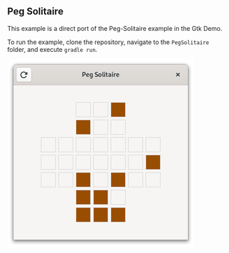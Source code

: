 ## Peg Solitaire

This example is a direct port of the Peg-Solitaire example in the Gtk Demo.

To run the example, clone the repository, navigate to the `PegSolitaire` folder, and execute `gradle run`.

![Peg Solitaire screenshot](peg-solitaire.png)
